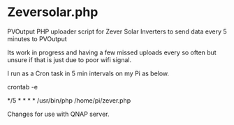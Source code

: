 # Zeversolar.php
PVOutput PHP uploader script for Zever Solar Inverters to send data every 5 minutes to PVOutput

Its work in progress and having a few missed uploads every so often but unsure if that is just due to poor wifi signal.

I run as a Cron task in 5 min intervals on my Pi as below.

crontab -e

*/5 * * * * /usr/bin/php /home/pi/zever.php

Changes for use with QNAP server.
